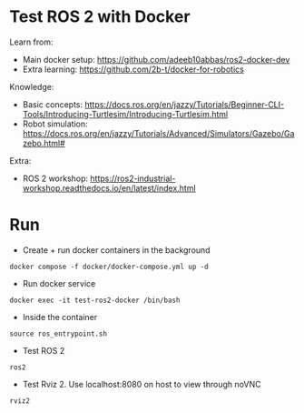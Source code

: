 # Test ROS 2 with Docker

Learn from:

- Main docker setup: https://github.com/adeeb10abbas/ros2-docker-dev
- Extra learning: https://github.com/2b-t/docker-for-robotics

Knowledge:

- Basic concepts: https://docs.ros.org/en/jazzy/Tutorials/Beginner-CLI-Tools/Introducing-Turtlesim/Introducing-Turtlesim.html
- Robot simulation: https://docs.ros.org/en/jazzy/Tutorials/Advanced/Simulators/Gazebo/Gazebo.html#

Extra:

- ROS 2 workshop: https://ros2-industrial-workshop.readthedocs.io/en/latest/index.html

# Run

- Create + run docker containers in the background

```
docker compose -f docker/docker-compose.yml up -d
```

- Run docker service

```
docker exec -it test-ros2-docker /bin/bash

```

- Inside the container

```
source ros_entrypoint.sh
```

- Test ROS 2

```
ros2
```

- Test Rviz 2. Use localhost:8080 on host to view through noVNC

```
rviz2
```

